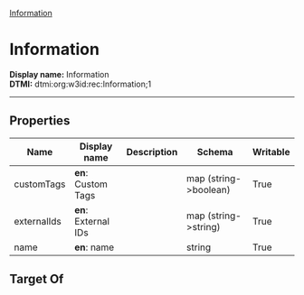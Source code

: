 [Information](.)
# Information

**Display name:** Information<br />
**DTMI:** dtmi:org:w3id:rec:Information;1

---
## Properties
|Name|Display name|Description|Schema|Writable|
|-|-|-|-|-|
|customTags|**en**: Custom Tags||map (string->boolean)|True|
|externalIds|**en**: External IDs||map (string->string)|True|
|name|**en**: name||string|True|
## Target Of
